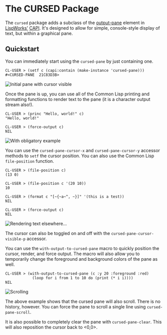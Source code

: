 # The CURSED Package

The `cursed` package adds a subclass of the [output-pane](http://www.lispworks.com/documentation/lw61/CAPRM/html/capiref-275.htm#marker-4173290) element in [LispWorks'](http://www.lispworks.com) [CAPI](http://www.lispworks.com/documentation/lw61/CAPUG-M/html/capiuser-m.htm). It's designed to allow for simple, console-style display of text, but within a graphical pane.

## Quickstart

You can immediately start using the `cursed-pane` by just containing one.

	CL-USER > (setf c (capi:contain (make-instance 'cursed-pane)))
	#<CURSED-PANE  21C83D3B>
	
![Initial pane with cursor visible](https://raw.github.com/massung/cursed/master/screenshots/cursed-pane-01.png)
	
Once the pane is up, you can use all of the Common Lisp printing and formatting functions to render text to the pane (it is a character output stream also!).

	CL-USER > (princ "Hello, world!" c)
	"Hello, world!"
	
	CL-USER > (force-output c)
	NIL

![With obligatory example](https://raw.github.com/massung/cursed/master/screenshots/cursed-pane-02.png)

You can use the `cursed-pane-cursor-x` and `cursed-pane-cursor-y` accessor methods to `setf` the cursor position. You can also use the Common Lisp `file-position` function.

	CL-USER > (file-position c)
	(13 0)
	
	CL-USER > (file-position c '(20 10))
	10
	
	CL-USER > (format c "[~{~a~^, ~}]" '(this is a test))
	NIL
	
	CL-USER > (force-output c)
	NIL

![Rendering text elsewhere...](https://raw.github.com/massung/cursed/master/screenshots/cursed-pane-03.png)

The cursor can also be toggled on and off with the `cursed-pane-cursor-visible-p` accessor.

You can use the `with-output-to-cursed-pane` macro to quickly position the cursor, render, and force output. The macro will also allow you to temporarily change the foreground and background colors of the pane as well.

	CL-USER > (with-output-to-cursed-pane (c :y 20 :foreground :red)
	            (loop for i from 1 to 10 do (print (* i i))))
	NIL
	
![Scrolling](https://raw.github.com/massung/cursed/master/screenshots/cursed-pane-04.png)

The above example shows that the cursed pane will also scroll. There is no history, however. You can force the pane to scroll a single line using `cursed-pane-scroll`.

It is also possible to completely clear the pane with `cursed-pane-clear`. This will also reposition the cursor back to <0,0>.